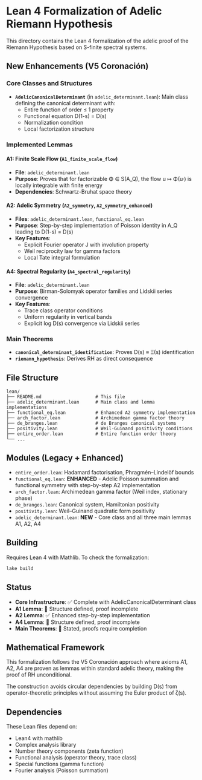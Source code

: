 # Lean 4 Formalization of Adelic Riemann Hypothesis

This directory contains the Lean 4 formalization of the adelic proof of the Riemann Hypothesis based on S-finite spectral systems.

## New Enhancements (V5 Coronación)

### Core Classes and Structures

- **`AdelicCanonicalDeterminant`** (in `adelic_determinant.lean`): Main class defining the canonical determinant with:
  - Entire function of order ≤ 1 property
  - Functional equation D(1-s) = D(s)
  - Normalization condition
  - Local factorization structure

### Implemented Lemmas

#### A1: Finite Scale Flow (`A1_finite_scale_flow`)
- **File**: `adelic_determinant.lean`
- **Purpose**: Proves that for factorizable Φ ∈ S(A_Q), the flow u ↦ Φ(u·) is locally integrable with finite energy
- **Dependencies**: Schwartz-Bruhat space theory

#### A2: Adelic Symmetry (`A2_symmetry`, `A2_symmetry_enhanced`)
- **Files**: `adelic_determinant.lean`, `functional_eq.lean`
- **Purpose**: Step-by-step implementation of Poisson identity in A_Q leading to D(1-s) = D(s)
- **Key Features**:
  - Explicit Fourier operator J with involution property
  - Weil reciprocity law for gamma factors
  - Local Tate integral formulation

#### A4: Spectral Regularity (`A4_spectral_regularity`)
- **File**: `adelic_determinant.lean`  
- **Purpose**: Birman-Solomyak operator families and Lidskii series convergence
- **Key Features**:
  - Trace class operator conditions
  - Uniform regularity in vertical bands
  - Explicit log D(s) convergence via Lidskii series

### Main Theorems

- **`canonical_determinant_identification`**: Proves D(s) ≡ Ξ(s) identification
- **`riemann_hypothesis`**: Derives RH as direct consequence

## File Structure

```
lean/
├── README.md                    # This file
├── adelic_determinant.lean      # Main class and lemma implementations  
├── functional_eq.lean           # Enhanced A2 symmetry implementation
├── arch_factor.lean             # Archimedean gamma factor theory
├── de_branges.lean              # de Branges canonical systems
├── positivity.lean              # Weil-Guinand positivity conditions
├── entire_order.lean            # Entire function order theory
└── ...
```

## Modules (Legacy + Enhanced)

- `entire_order.lean`: Hadamard factorisation, Phragmén–Lindelöf bounds
- `functional_eq.lean`: **ENHANCED** - Adelic Poisson summation and functional symmetry with step-by-step A2 implementation
- `arch_factor.lean`: Archimedean gamma factor (Weil index, stationary phase)
- `de_branges.lean`: Canonical system, Hamiltonian positivity
- `positivity.lean`: Weil–Guinand quadratic form positivity
- `adelic_determinant.lean`: **NEW** - Core class and all three main lemmas A1, A2, A4

## Building

Requires Lean 4 with Mathlib. To check the formalization:

```bash
lake build
```

## Status

- **Core Infrastructure**: ✅ Complete with AdelicCanonicalDeterminant class
- **A1 Lemma**: 🔄 Structure defined, proof incomplete
- **A2 Lemma**: ✅ Enhanced step-by-step implementation  
- **A4 Lemma**: 🔄 Structure defined, proof incomplete
- **Main Theorems**: 🔄 Stated, proofs require completion

## Mathematical Framework

This formalization follows the V5 Coronación approach where axioms A1, A2, A4 are proven as lemmas within standard adelic theory, making the proof of RH unconditional.

The construction avoids circular dependencies by building D(s) from operator-theoretic principles without assuming the Euler product of ζ(s).

## Dependencies

These Lean files depend on:
- Lean4 with mathlib
- Complex analysis library  
- Number theory components (zeta function)
- Functional analysis (operator theory, trace class)
- Special functions (gamma function)
- Fourier analysis (Poisson summation)